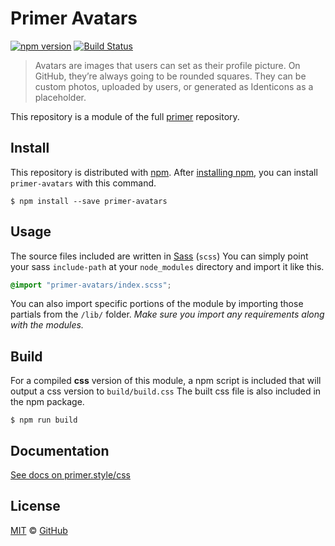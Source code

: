 # Primer Avatars

[![npm version](https://img.shields.io/npm/v/primer-avatars.svg)](https://www.npmjs.org/package/primer-avatars)
[![Build Status](https://travis-ci.org/primer/css.svg?branch=master)](https://travis-ci.org/primer/primer)

> Avatars are images that users can set as their profile picture. On GitHub, they’re always going to be rounded squares. They can be custom photos, uploaded by users, or generated as Identicons as a placeholder.

This repository is a module of the full [primer][primer] repository.

## Install

This repository is distributed with [npm][npm]. After [installing npm][install-npm], you can install `primer-avatars` with this command.

```
$ npm install --save primer-avatars
```

## Usage

The source files included are written in [Sass][sass] (`scss`) You can simply point your sass `include-path` at your `node_modules` directory and import it like this.

```scss
@import "primer-avatars/index.scss";
```

You can also import specific portions of the module by importing those partials from the `/lib/` folder. _Make sure you import any requirements along with the modules._

## Build

For a compiled **css** version of this module, a npm script is included that will output a css version to `build/build.css` The built css file is also included in the npm package.

```
$ npm run build
```

## Documentation

[See docs on primer.style/css](https://primer.style/css/components/avatars)

## License

[MIT](./LICENSE) &copy; [GitHub](https://github.com/)

[primer]: https://github.com/primer/css
[docs]: http://primer.github.io/
[npm]: https://www.npmjs.com/
[install-npm]: https://docs.npmjs.com/getting-started/installing-node
[sass]: http://sass-lang.com/

